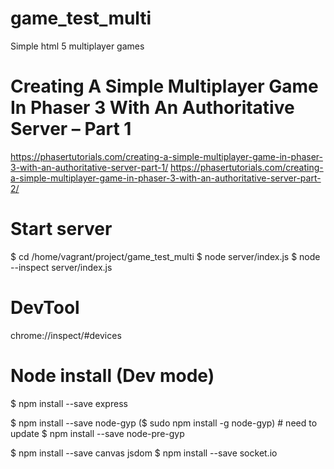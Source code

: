 # game_test_multi
Simple html 5 multiplayer games

# Creating A Simple Multiplayer Game In Phaser 3 With An Authoritative Server – Part 1
https://phasertutorials.com/creating-a-simple-multiplayer-game-in-phaser-3-with-an-authoritative-server-part-1/
https://phasertutorials.com/creating-a-simple-multiplayer-game-in-phaser-3-with-an-authoritative-server-part-2/

# Start server
$ cd /home/vagrant/project/game_test_multi
$ node server/index.js
$ node --inspect server/index.js



# DevTool
chrome://inspect/#devices

# Node install (Dev mode)
$ npm install --save express

$ npm install --save node-gyp ($ sudo npm install -g node-gyp) # need to update
$ npm install --save node-pre-gyp

$ npm install --save canvas jsdom
$ npm install --save socket.io

